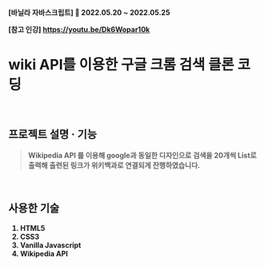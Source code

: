 <b>[바닐라 자바스크립트]  📆 2022.05.20 ~ 2022.05.25

[참고 인강] https://youtu.be/Dk6Wopar10k


# wiki API를 이용한 구글 크롬 검색 클론 코딩

</br>

## 프로젝트 설명 · 기능
> Wikipedia API 를 이용해 google과 동일한 디자인으로 검색을 20개씩 List로 출력해 출련된 링크가 위키백과로 연결되게 잔행하였습니다.
  
  
  </br>
  
## 사용한 기술
  1. HTML5
  2. CSS3
  3. Vanilla Javascript
  4. Wikipedia API


</br>
